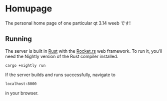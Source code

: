 # Homupage

The personal home page of one particular qt 3.14 weeb です!

## Running

The server is built in [Rust](https://www.rust-lang.org/) with
the [Rocket.rs](https://rocket.rs/) web framework.  To run it,
you'll need the Nightly version of the Rust compiler installed.

```
cargo +nightly run
```

If the server builds and runs successfully, navigate to

```
localhost:8000
```

in your browser.
